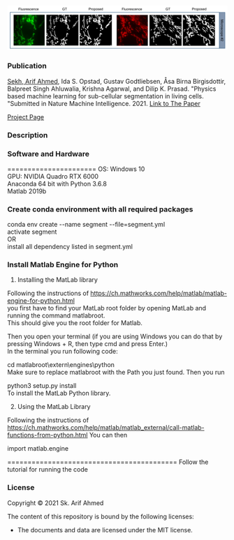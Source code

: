 ![Examples](img/img.png)

### Publication
[Sekh, Arif Ahmed](https://www.linkedin.com/in/arif1984/), Ida S. Opstad, Gustav Godtliebsen, Åsa Birna Birgisdottir, Balpreet Singh Ahluwalia, Krishna Agarwal, and Dilip K. Prasad. "Physics based machine learning for sub-cellular segmentation in living cells.
"Submitted in Nature Machine Intelligence. 2021. 
[Link to The Paper](XXX)

[Project Page](XXX)
<br />


### Description

### Software and Hardware
======================
OS: Windows 10 <br />
GPU: NVIDIA Quadro RTX 6000 <br />
Anaconda 64 bit with Python 3.6.8 <br />
Matlab 2019b <br />


### Create conda environment with all required packages
conda env create --name segment --file=segment.yml<br />
activate segment<br />
OR<br />
install all dependency listed in segment.yml <br />


### Install Matlab Engine for Python

1. Installing the MatLab library <br />

Following the instructions of https://ch.mathworks.com/help/matlab/matlab-engine-for-python.html <br />
you first have to find your MatLab root folder by opening MatLab and running the command matlabroot. <br />
This should give you the root folder for Matlab. <br />

Then you open your terminal (if you are using Windows you can do that by pressing Windows + R, 
then type cmd and press Enter.) <br />
In the terminal you run following code: <br />

cd matlabroot\extern\engines\python <br />
Make sure to replace matlabroot with the Path you just found. Then you run <br />

python3 setup.py install <br />
To install the MatLab Python library. <br />

2. Using the MatLab Library <br />

Following the instructions of <br />
 https://ch.mathworks.com/help/matlab/matlab_external/call-matlab-functions-from-python.html You can then <br />

import matlab.engine <br />

==========================================
Follow the tutorial for running the code
### License

Copyright © 2021 Sk. Arif Ahmed

The content of this repository is bound by the following licenses:

- The documents and data are licensed under the MIT license.
